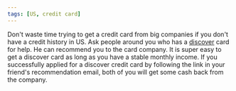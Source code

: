 ```yaml
---
tags: [US, credit card]
---
```


Don't waste time trying to get a credit card from big companies if you don't 
have a credit history in US. Ask people around you who has a [discover] card 
for help. He can recommend you to the card company.  It is super easy to get a 
discover card as long as you have a stable monthly income. If you successfully 
applied for a discover credit card by following the link in your friend's 
recommendation email, both of you will get some cash back from the company.

[discover]:https://www.discovercard.com

